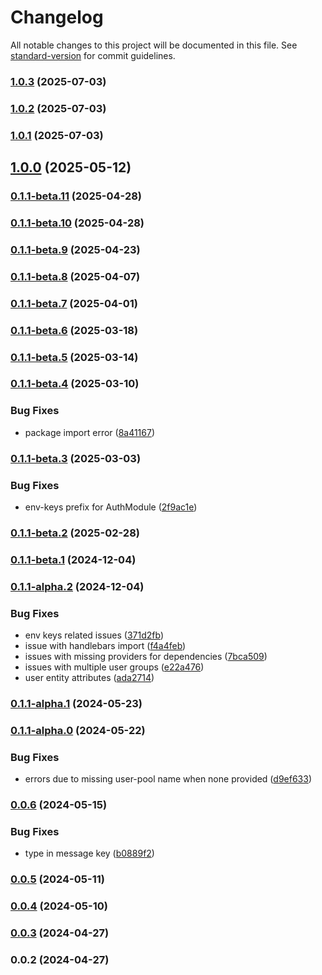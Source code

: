 # Changelog

All notable changes to this project will be documented in this file. See [standard-version](https://github.com/conventional-changelog/standard-version) for commit guidelines.

### [1.0.3](https://github.com/ten24group/fw24-modules/compare/v1.0.2...v1.0.3) (2025-07-03)

### [1.0.2](https://github.com/ten24group/fw24-modules/compare/v1.0.1...v1.0.2) (2025-07-03)

### [1.0.1](https://github.com/ten24group/fw24-modules/compare/v1.0.0...v1.0.1) (2025-07-03)

## [1.0.0](https://github.com/ten24group/fw24-modules/compare/v0.1.1-beta.11...v1.0.0) (2025-05-12)

### [0.1.1-beta.11](https://github.com/ten24group/fw24-modules/compare/v0.1.1-beta.10...v0.1.1-beta.11) (2025-04-28)

### [0.1.1-beta.10](https://github.com/ten24group/fw24-modules/compare/v0.1.1-beta.9...v0.1.1-beta.10) (2025-04-28)

### [0.1.1-beta.9](https://github.com/ten24group/fw24-modules/compare/v0.1.1-beta.8...v0.1.1-beta.9) (2025-04-23)

### [0.1.1-beta.8](https://github.com/ten24group/fw24-modules/compare/v0.1.1-beta.7...v0.1.1-beta.8) (2025-04-07)

### [0.1.1-beta.7](https://github.com/ten24group/fw24-modules/compare/v0.1.1-beta.6...v0.1.1-beta.7) (2025-04-01)

### [0.1.1-beta.6](https://github.com/ten24group/fw24-modules/compare/v0.1.1-beta.5...v0.1.1-beta.6) (2025-03-18)

### [0.1.1-beta.5](https://github.com/ten24group/fw24-modules/compare/v0.1.1-beta.4...v0.1.1-beta.5) (2025-03-14)

### [0.1.1-beta.4](https://github.com/ten24group/fw24-modules/compare/v0.1.1-beta.3...v0.1.1-beta.4) (2025-03-10)


### Bug Fixes

* package import error ([8a41167](https://github.com/ten24group/fw24-modules/commit/8a4116773ec6b452395f2b704ef28edbb8d6a2c4))

### [0.1.1-beta.3](https://github.com/ten24group/fw24-modules/compare/v0.1.1-beta.2...v0.1.1-beta.3) (2025-03-03)


### Bug Fixes

* env-keys prefix for AuthModule ([2f9ac1e](https://github.com/ten24group/fw24-modules/commit/2f9ac1ea9b9f6898f209c41976afeee88f96e1b3))

### [0.1.1-beta.2](https://github.com/ten24group/fw24-modules/compare/v0.1.1-beta.1...v0.1.1-beta.2) (2025-02-28)

### [0.1.1-beta.1](https://github.com/ten24group/fw24-modules/compare/v0.1.1-alpha.2...v0.1.1-beta.1) (2024-12-04)

### [0.1.1-alpha.2](https://github.com/ten24group/fw24-modules/compare/v0.1.1-alpha.1...v0.1.1-alpha.2) (2024-12-04)


### Bug Fixes

* env keys related issues ([371d2fb](https://github.com/ten24group/fw24-modules/commit/371d2fbbd6a7d23952a655496def699c064b0f50))
* issue with handlebars import ([f4a4feb](https://github.com/ten24group/fw24-modules/commit/f4a4feb7d661c1294d99a78f2148280f6421ffb7))
* issues with missing providers for dependencies ([7bca509](https://github.com/ten24group/fw24-modules/commit/7bca509644a37e24c45030d29e6d2d8b45cac11b))
* issues with multiple user groups ([e22a476](https://github.com/ten24group/fw24-modules/commit/e22a47616c86fccaad5862081b083da779cd3dca))
* user entity attributes ([ada2714](https://github.com/ten24group/fw24-modules/commit/ada271485f52d7a2f5c8e5f60474719c37ab41cc))

### [0.1.1-alpha.1](https://github.com/ten24group/fw24-modules/compare/v0.1.1-alpha.0...v0.1.1-alpha.1) (2024-05-23)

### [0.1.1-alpha.0](https://github.com/ten24group/fw24-modules/compare/v0.0.6...v0.1.1-alpha.0) (2024-05-22)


### Bug Fixes

* errors due to missing user-pool name when none provided ([d9ef633](https://github.com/ten24group/fw24-modules/commit/d9ef633f3b795aaf54d3bc05a3c9c0d2ba72e561))

### [0.0.6](https://github.com/ten24group/fw24-modules/compare/v0.0.5...v0.0.6) (2024-05-15)


### Bug Fixes

* type in message key ([b0889f2](https://github.com/ten24group/fw24-modules/commit/b0889f2d10ee7cfe1e0821e462fe2da2f557f0e3))

### [0.0.5](https://github.com/ten24group/fw24-modules/compare/v0.0.4...v0.0.5) (2024-05-11)

### [0.0.4](https://github.com/ten24group/fw24-modules/compare/v0.0.3...v0.0.4) (2024-05-10)

### [0.0.3](https://github.com/ten24group/fw24-modules/compare/v0.0.2...v0.0.3) (2024-04-27)

### 0.0.2 (2024-04-27)

